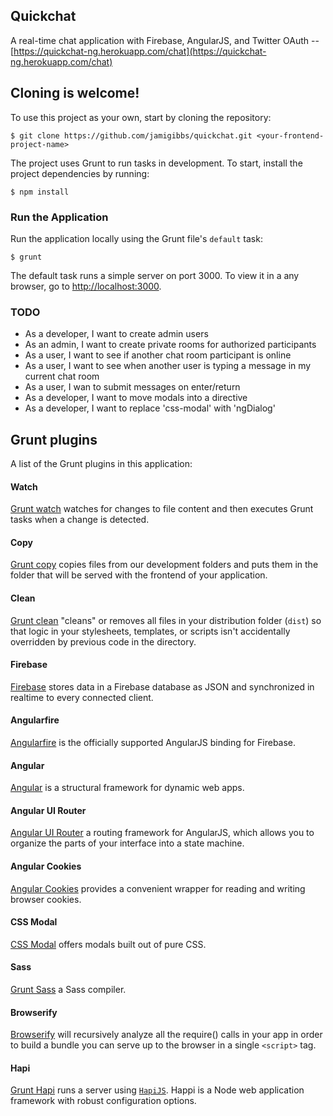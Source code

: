 ## Quickchat

A real-time chat application with Firebase, AngularJS, and Twitter OAuth -- [https://quickchat-ng.herokuapp.com/chat](https://quickchat-ng.herokuapp.com/chat)

## Cloning is welcome!

To use this project as your own, start by cloning the repository:

```
$ git clone https://github.com/jamigibbs/quickchat.git <your-frontend-project-name>
```

The project uses Grunt to run tasks in development. To start, install the project dependencies by running:

```
$ npm install
```

### Run the Application

Run the application locally using the Grunt file's `default` task:

```
$ grunt
```

The default task runs a simple server on port 3000. To view it in a any browser, go to [http://localhost:3000](http://localhost:3000).

### TODO

- As a developer, I want to create admin users
- As an admin, I want to create private rooms for authorized participants
- As a user, I want to see if another chat room participant is online
- As a user, I want to see when another user is typing a message in my current chat room
- As a user, I wan to submit messages on enter/return
- As a developer, I want to move modals into a directive
- As a developer, I want to replace 'css-modal' with 'ngDialog'

## Grunt plugins

A list of the Grunt plugins in this application:

#### Watch

[Grunt watch](https://github.com/gruntjs/grunt-contrib-watch) watches for changes to file content and then executes Grunt tasks when a change is detected.

#### Copy

[Grunt copy](https://github.com/gruntjs/grunt-contrib-copy) copies files from our development folders and puts them in the folder that will be served with the frontend of your application.

#### Clean

[Grunt clean](https://github.com/gruntjs/grunt-contrib-clean) "cleans" or removes all files in your distribution folder (`dist`) so that logic in your stylesheets, templates, or scripts isn't accidentally overridden by previous code in the directory.

#### Firebase

[Firebase](https://www.npmjs.com/package/firebase) stores data in a Firebase database as JSON and synchronized in realtime to every connected client.

#### Angularfire

[Angularfire](https://www.firebase.com/docs/web/libraries/angular/) is the officially supported AngularJS binding for Firebase.

#### Angular
[Angular](https://www.npmjs.com/package/angular) is a structural framework for dynamic web apps.

#### Angular UI Router
[Angular UI Router](https://www.npmjs.com/package/angular-ui-router) a routing framework for AngularJS, which allows you to organize the parts of your interface into a state machine.

#### Angular Cookies

[Angular Cookies](https://www.npmjs.com/package/angular-cookies) provides a convenient wrapper for reading and writing browser cookies.

#### CSS Modal

[CSS Modal](https://github.com/drublic/css-modal) offers modals built out of pure CSS.

#### Sass

[Grunt Sass](https://github.com/sindresorhus/grunt-sass) a Sass compiler.

#### Browserify
[Browserify](https://github.com/substack/node-browserify) will recursively analyze all the require() calls in your app in order to build a bundle you can serve up to the browser in a single `<script>` tag.

#### Hapi

[Grunt Hapi](https://github.com/athieriot/grunt-hapi) runs a server using [`HapiJS`](http://hapijs.com/). Happi is a Node web application framework with robust configuration options.
